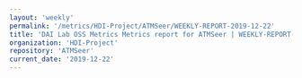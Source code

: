 ```yaml
---
layout: 'weekly'
permalink: '/metrics/HDI-Project/ATMSeer/WEEKLY-REPORT-2019-12-22'
title: 'DAI Lab OSS Metrics Metrics report for ATMSeer | WEEKLY-REPORT-2019-12-22'
organization: 'HDI-Project'
repository: 'ATMSeer'
current_date: '2019-12-22'
---
```

